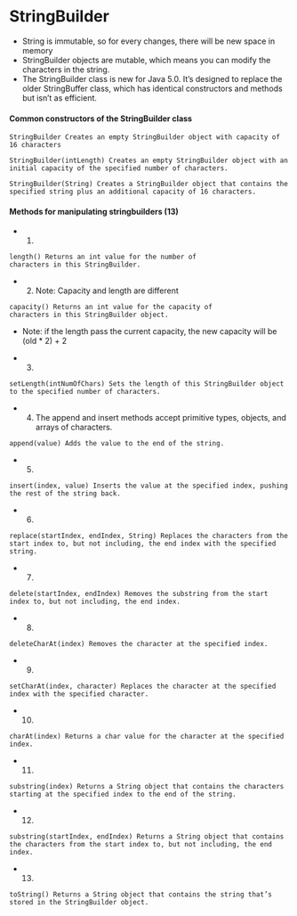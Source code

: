 # StringBuilder
- String is immutable, so for every changes, there will be new space in memory
- StringBuilder objects are mutable, which means you can modify the characters in the string.
- The StringBuilder class is new for Java 5.0. It’s designed to replace the older StringBuffer class, which has identical constructors and methods but isn’t as efficient.

#### Common constructors of the StringBuilder class
```
StringBuilder Creates an empty StringBuilder object with capacity of 16 characters
```
```
StringBuilder(intLength) Creates an empty StringBuilder object with an initial capacity of the specified number of characters.
```
```
StringBuilder(String) Creates a StringBuilder object that contains the specified string plus an additional capacity of 16 characters.
```

#### Methods for manipulating stringbuilders (13)
* 1.
```
length() Returns an int value for the number of
characters in this StringBuilder.
```
* 2. Note: Capacity and length are different
```
capacity() Returns an int value for the capacity of
characters in this StringBuilder object.
```
* Note: if the length pass the current capacity, the new capacity will be (old * 2) + 2

* 3.
```
setLength(intNumOfChars) Sets the length of this StringBuilder object to the specified number of characters.
``` 

* 4. The append and insert methods accept primitive types, objects, and arrays of characters.
```
append(value) Adds the value to the end of the string.
```

* 5.
```
insert(index, value) Inserts the value at the specified index, pushing the rest of the string back.
```

* 6.
```
replace(startIndex, endIndex, String) Replaces the characters from the start index to, but not including, the end index with the specified string.
```

* 7.
```
delete(startIndex, endIndex) Removes the substring from the start index to, but not including, the end index.
```

* 8.
```
deleteCharAt(index) Removes the character at the specified index.
```
* 9.
```
setCharAt(index, character) Replaces the character at the specified index with the specified character.
```

* 10.
```
charAt(index) Returns a char value for the character at the specified index.
```

* 11.
```
substring(index) Returns a String object that contains the characters starting at the specified index to the end of the string.
```

* 12.
```
substring(startIndex, endIndex) Returns a String object that contains the characters from the start index to, but not including, the end index.
```

* 13.
```
toString() Returns a String object that contains the string that’s stored in the StringBuilder object.
```